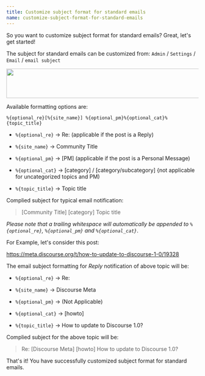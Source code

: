 ```yaml
---
title: Customize subject format for standard emails
name: customize-subject-format-for-standard-emails
---
```


So you want to customize subject format for standard emails? Great, let's get started!

The subject for standard emails can be customized from: `Admin` / `Settings` / `Email` / `email subject`

<img src="/uploads/default/35386/adc20bcdcf775695.png" width="598" height="77"> 

Available formatting options are:

`%{optional_re}[%{site_name}] %{optional_pm}%{optional_cat}%{topic_title}`

* `%{optional_re}` &rarr; Re: (applicable if the post is a Reply)

* `%{site_name}` &rarr; Community Title

* `%{optional_pm}` &rarr; [PM] (applicable if the post is a Personal Message)

* `%{optional_cat}` &rarr; [category] / [category/subcategory] {not applicable for uncategorized topics and PM)

* `%{topic_title}` &rarr; Topic title

Complied subject for typical email notification: 

> [Community Title] [category] Topic title

*Please note that a trailing whitespace will automatically be appended to `%{optional_re}`, `%{optional_pm}` and `%{optional_cat}`*.

For Example, let's consider this post:

https://meta.discourse.org/t/how-to-update-to-discourse-1-0/19328

The email subject formatting for *Reply* notification of above topic will be:

* `%{optional_re}` &rarr; Re:

* `%{site_name}` &rarr; Discourse Meta

* `%{optional_pm}` &rarr; (Not Applicable)

* `%{optional_cat}` &rarr; [howto]

* `%{topic_title}` &rarr; How to update to Discourse 1.0?

Complied subject for the above topic will be: 

> Re: [Discourse Meta] [howto] How to update to Discourse 1.0?

That's it! You have successfully customized subject format for standard emails.